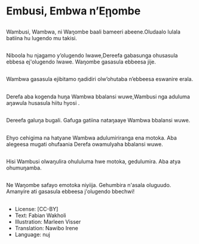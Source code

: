 # Embusi, Embwa n’Eῃombe

##
Wambusi, Wambwa, ni
Waŋombe baali
bameeri
abeene.Oludaalo lulala
batiina hu lugendo mu
takisi.

##
Niboola hu njagamo
y’olugendo
lwawe,Dereefa
gabasunga ohusasula
ebbesa ej'olugendo
lwawe.
Waŋombe gasasula
ebbeesa jije.

##
Wambwa gasasula
ejibitamo ŋadidiri
olw’ohutaba n’ebbeesa
eswanire erala.

##
Derefa aba kogenda
huŋa Wambwa bbalansi
wuwe,Wambusi nga
aduluma aŋawula
husasula hiitu hyosi .

##
Dereefa galuŋa bugali.
Gafuga gatiina
nataŋaaye Wambwa
bbalansi wuwe.

##
Ehyo cehigima na
hatyane Wambwa
adulumiriranga ena
motoka. Aba alegeesa
mugati ohufaania
Derefa owamulyaha
bbalansi wuwe.

##
Hisi Wambusi
olwaŋulira ohululuma
hwe motoka,
gedulumira. Aba atya
ohumuŋamba.

##
Ne Waŋombe safayo
emotoka niyiija.
Gehumbira n'asala
oluguudo. Amanyire ati
gasasula ebbeesa
j'olugendo bbechwi!

##
* License: [CC-BY]
* Text: Fabian Wakholi
* Illustration: Marleen Visser
* Translation: Nawibo Irene
* Language: nuj
